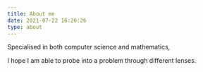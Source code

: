 ```yaml
---
title: About me
date: 2021-07-22 16:26:26
type: about
---
```


Specialised in both computer science and mathematics, 

I hope I am able to probe into a problem through different lenses.


